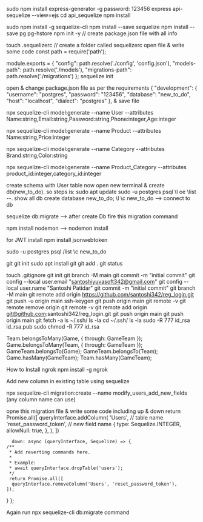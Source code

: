 sudo npm install express-generator -g
password: 123456
express api-sequelize --view=ejs
cd api_sequelize
npm install 

sudo npm install -g sequelize-cli
npm install --save sequelize
npm install --save pg pg-hstore
npm init -y  // create package.json file with all info

touch .sequelizerc  // create a folder called sequelizerc
open file & write some code 
const path = require('path');

module.exports = {
  "config": path.resolve('./config', 'config.json'),
  "models-path": path.resolve('./models'),
  "migrations-path": path.resolve('./migrations') 
};
sequelize init


open & change package.json file as per the requirements 
 {
  "development": {
    "username": "postgres",
    "password": "123456",
    "database": "new_to_do",
    "host": "localhost",
    "dialect": "postgres"
  },
  & save file 


npx sequelize-cli model:generate --name User --attributes Name:string,Email:string,Password:string,Phone:integer,Age:integer



npx sequelize-cli model:generate --name Product --attributes Name:string,Price:integer

npx sequelize-cli model:generate --name Category --attributes Brand:string,Color:string

npx sequelize-cli model:generate --name Product_Category --attributes product_id:integer,category_id:integer



create schema with User table 
now open new terminal & create db(new_to_do).
so steps is:
sudo apt update
sudo -u postgres psql
\l oe \list --. show all db 
create database new_to_do;
\l
\c new_to_do  --> connect to db 

sequelize db:migrate  --> after create Db fire this migration command 

npm install nodemon  --> nodemon install 



for JWT install 
npm install jsonwebtoken


sudo -u postgres psql
/list
\c new_to_do 

git 
git init
sudo apt install git
git add .
git status

touch .gitignore
git init
git branch -M main
git commit -m "initial commit"
git config --local user.email "santoshiyuvasoft342@gmail.com"
git config --local user.name "Santoshi Patidar"
git commit -m "initial commit"
git branch -M main
git remote add origin https://github.com/santoshi342/reg_login.git
git push -u origin main
ssh-keygen
git push origin main 
git remote -v
git remote remove origin
git remote -v
git remote add origin git@github.com:santoshi342/reg_login.git
git push origin main 
git push origin main 
git fetch -a
ls ~/.ssh/
ls -la
cd ~/.ssh/
ls -la
sudo -R 777 id_rsa id_rsa.pub 
sudo chmod -R 777 id_rsa


Team.belongsToMany(Game, { through: GameTeam });
Game.belongsToMany(Team, { through: GameTeam });
GameTeam.belongsTo(Game);
GameTeam.belongsTo(Team);
Game.hasMany(GameTeam);
Team.hasMany(GameTeam);


How to Install ngrok 
 npm install -g ngrok 


 Add new column in existing table using sequelize 

 npx sequelize-cli migration:create --name modify_users_add_new_fields (any column name can use)

 opne this migration file & write some code including up & down 
 return Promise.all([
      queryInterface.addColumn(
        'Users', // table name
        'reset_password_token', // new field name
        {
          type: Sequelize.INTEGER,
          allowNull: true,
        },
      ),
      ])


      down: async (queryInterface, Sequelize) => {
    /**
     * Add reverting commands here.
     *
     * Example:
     * await queryInterface.dropTable('users');
     */
     return Promise.all([
      queryInterface.removeColumn('Users', 'reset_password_token'),
    ]);

  }
};
 
Again run npx sequelize-cli db:migrate  command 

 






























